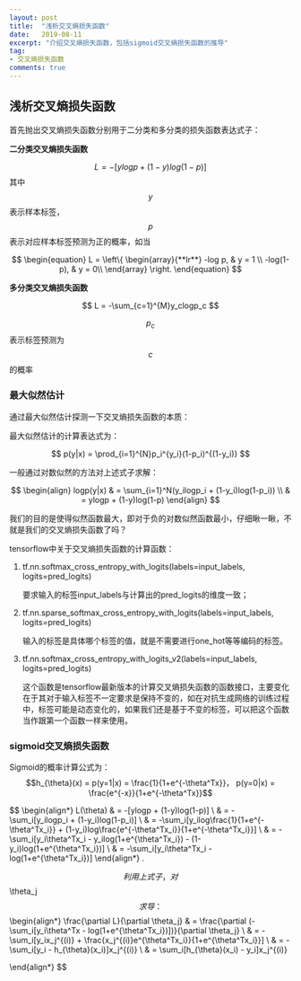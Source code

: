 ```yaml
---
layout: post
title:  "浅析交叉熵损失函数"
date:   2019-08-11
excerpt: "介绍交叉熵损失函数，包括sigmoid交叉熵损失函数的推导"
tag:
- 交叉熵损失函数
comments: true
---
```



## 浅析交叉熵损失函数

首先抛出交叉熵损失函数分别用于二分类和多分类的损失函数表达式子：

**二分类交叉熵损失函数**

$$
L = -[ylogp +(1-y)log(1-p)]
$$
其中$$y$$表示样本标签，$$p$$表示对应样本标签预测为正的概率，如当



$$
\begin{equation}  
L = \left\{  
             \begin{array}{**lr**} 
             -log p,  & y = 1  \\  
             -log(1-p), & y = 0\\  
             \end{array}  
\right.  
\end{equation}
$$

**多分类交叉熵损失函数**

$$
L = -\sum_{c=1}^{M}y_clogp_c
$$

$$p_c$$表示标签预测为$$c$$的概率



### 最大似然估计

通过最大似然估计探测一下交叉熵损失函数的本质：  

最大似然估计的计算表达式为：  

$$
p(y|x) = \prod_{i=1}^{N}p_i^{y_i}(1-p_i)^{(1-y_i)}
$$

一般通过对数似然的方法对上述式子求解：

$$
\begin{align}
logp(y|x) & = \sum_{i=1}^N(y_ilogp_i + (1-y_i)log(1-p_i)) \\
          & = ylogp + (1-y)log(1-p)
\end{align}
$$

我们的目的是使得似然函数最大，即对于负的对数似然函数最小，仔细瞅一瞅，不就是我们的交叉熵损失函数了吗？



tensorflow中关于交叉熵损失函数的计算函数：

1. tf.nn.softmax_cross_entropy_with_logits(labels=input_labels, logits=pred_logits)

   要求输入的标签input_labels与计算出的pred_logits的维度一致；

2. tf.nn.sparse_softmax_cross_entropy_with_logits(labels=input_labels, logits=pred_logits)

   输入的标签是具体哪个标签的值，就是不需要进行one_hot等等编码的标签。

3. tf.nn.softmax_cross_entropy_with_logits_v2(labels=input_labels, logits=pred_logits)

   这个函数是tensorflow最新版本的计算交叉熵损失函数的函数接口，主要变化在于其对于输入标签不一定要求是保持不变的，如在对抗生成网络的训练过程中，标签可能是动态变化的，如果我们还是基于不变的标签，可以把这个函数当作跟第一个函数一样来使用。



### sigmoid交叉熵损失函数

Sigmoid的概率计算公式为：  
$$h_{\theta}(x) = p(y=1|x) = \frac{1}{1+e^{-\theta^Tx}}， p(y=0|x) = \frac{e^{-x}}{1+e^{-\theta^Tx}}$$


$$
\begin{align*}
L(\theta) & = -[ylogp + (1-y)log(1-p)] \\
                        & = -\sum_i[y_ilogp_i + (1-y_i)log(1-p_i)] \\
                        & = -\sum_i[y_ilog\frac{1}{1+e^{-\theta^Tx_i}}  + (1-y_i)log\frac{e^{-\theta^Tx_i}}{1+e^{-\theta^Tx_i}}] \\
                        & = -\sum_i[y_i\theta^Tx_i - y_ilog(1+e^{\theta^Tx_i}) - (1-y_i)log(1+e^{\theta^Tx_i})] \\
                        & = -\sum_i[y_i\theta^Tx_i - log(1+e^{\theta^Tx_i})]
\end{align*} . 

$$
利用上式子，对$$\theta_j$$求导：
$$
\begin{align*}
 \frac{\partial L}{\partial \theta_j} & = \frac{\partial (-\sum_i[y_i\theta^Tx - log(1+e^{\theta^Tx_i})])}{\partial \theta_j} \\
 																			& = -\sum_i[y_ix_j^{(i)} + \frac{x_j^{(i)}e^{\theta^Tx_i}}{1+e^{\theta^Tx_i}}] \\
 																			& = -\sum_i[y_i - h_{\theta}(x_i)]x_j^{(i)} \\
 																			& = \sum_i[h_{\theta}(x_i) - y_i]x_j^{(i)}
 																			
\end{align*}
$$
